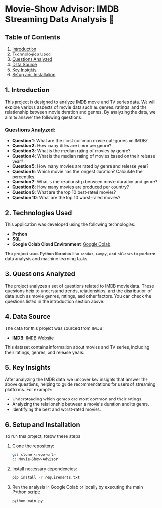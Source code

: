 # Movie-Show Advisor: IMDB Streaming Data Analysis 🎥

## Table of Contents
1. [Introduction](#1-introduction)
2. [Technologies Used](#2-technologies-used)
3. [Questions Analyzed](#3-questions-analyzed)
4. [Data Source](#4-data-source)
5. [Key Insights](#5-key-insights)
6. [Setup and Installation](#6-setup-and-installation)

## 1. Introduction

This project is designed to analyze IMDB movie and TV series data. We will explore various aspects of movie data such as genres, ratings, and the relationship between movie duration and genres. By analyzing the data, we aim to answer the following questions:

### Questions Analyzed:
- **Question 1**: What are the most common movie categories on IMDB?
- **Question 2**: How many titles are there per genre?
- **Question 3**: What is the median rating of movies by genre?
- **Question 4**: What is the median rating of movies based on their release year?
- **Question 5**: How many movies are rated by genre and release year?
- **Question 6**: Which movie has the longest duration? Calculate the percentiles.
- **Question 7**: What is the relationship between movie duration and genre?
- **Question 8**: How many movies are produced per country?
- **Question 9**: What are the top 10 best-rated movies?
- **Question 10**: What are the top 10 worst-rated movies?

## 2. Technologies Used

This application was developed using the following technologies:

- **Python**
- **SQL**
- **Google Colab Cloud Environment**: [Google Colab](https://colab.research.google.com/notebooks/welcome.ipynb?hl=pt-BR)

The project uses Python libraries like `pandas`, `numpy`, and `sklearn` to perform data analysis and machine learning tasks.

## 3. Questions Analyzed

The project analyzes a set of questions related to IMDB movie data. These questions help to understand trends, relationships, and the distribution of data such as movie genres, ratings, and other factors. You can check the questions listed in the introduction section above.

## 4. Data Source

The data for this project was sourced from IMDB:

- **IMDB**: [IMDB Website](https://www.imdb.com/)

This dataset contains information about movies and TV series, including their ratings, genres, and release years.

## 5. Key Insights

After analyzing the IMDB data, we uncover key insights that answer the above questions, helping to guide recommendations for users of streaming platforms. For example:
- Understanding which genres are most common and their ratings.
- Analyzing the relationship between a movie's duration and its genre.
- Identifying the best and worst-rated movies.

## 6. Setup and Installation

To run this project, follow these steps:

1. Clone the repository:
    ```bash
    git clone <repo-url>
    cd Movie-Show-Advisor
    ```

2. Install necessary dependencies:
    ```bash
    pip install -r requirements.txt
    ```

3. Run the analysis in Google Colab or locally by executing the main Python script:
    ```bash
    python main.py
    ```
